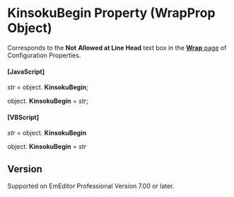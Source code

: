 # KinsokuBegin Property (WrapProp Object)

Corresponds to the **Not**
**Allowed at Line Head** text box in the
[**Wrap** page](../../dlg/properties/wrap/index) of Configuration Properties.

#### \[JavaScript\]

_str_ = object. **KinsokuBegin**;

object. **KinsokuBegin** = _str_;

#### \[VBScript\]

_str_ = object. **KinsokuBegin**

object. **KinsokuBegin** = _str_

## Version

Supported on EmEditor Professional Version 7.00 or later.